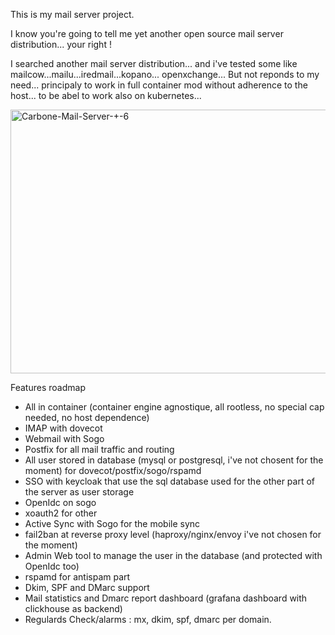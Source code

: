 This is my mail server project.

I know you're going to tell me yet another open source mail server distribution... your right !

I searched another mail server distribution... and i've tested some like mailcow...mailu...iredmail...kopano... openxchange...
But not reponds to my need... principaly to work in full container mod without adherence to the host... to be abel to work also on kubernetes...


<img width="740" height="422" alt="Carbone-Mail-Server-+-6" src="https://github.com/user-attachments/assets/eb4b2802-6a90-465a-b68b-e5c2c08e7c61" />


Features roadmap
- All in container (container engine agnostique, all rootless, no special cap needed, no host dependence)
- IMAP with dovecot
- Webmail with Sogo
- Postfix for all mail traffic and routing
- All user stored in database (mysql or postgresql, i've not chosent for the moment) for dovecot/postfix/sogo/rspamd
- SSO with keycloak that use the sql database used for the other part of the server as user storage
- OpenIdc on sogo
- xoauth2 for other
- Active Sync with Sogo for the mobile sync
- fail2ban at reverse proxy level (haproxy/nginx/envoy i've not chosen for the moment)
- Admin Web tool to manage the user in the database (and protected with OpenIdc too)
- rspamd for antispam part
- Dkim, SPF and DMarc support
- Mail statistics and Dmarc report dashboard (grafana dashboard with clickhouse as backend)
- Regulards Check/alarms : mx, dkim, spf, dmarc per domain.
